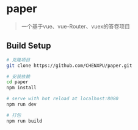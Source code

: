 # paper

> 一个基于vue、vue-Router、vuex的答卷项目

## Build Setup

``` bash
# 克隆项目
git clone https://github.com/CHENXPU/paper.git

# 安装依赖
cd paper
npm install

# serve with hot reload at localhost:8080
npm run dev

# 打包
npm run build
```
